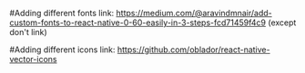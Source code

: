 #Adding different fonts
link: https://medium.com/@aravindmnair/add-custom-fonts-to-react-native-0-60-easily-in-3-steps-fcd71459f4c9 (except don't link)

#Adding different icons
link: https://github.com/oblador/react-native-vector-icons